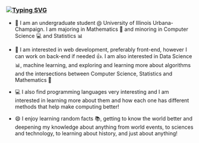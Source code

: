 ### [![Typing SVG](https://readme-typing-svg.herokuapp.com/?lines=Hi!+my+name+is+Ram+Goenka+👋;I+am+interested+in...;Web+development+🌐;Data+Science+📊;Programming+Languages+💻;Algorithms+✏️;Machine+Learning+🤖)](https://git.io/typing-svg)

- 📝 I am an undergraduate student @ University of Illinois Urbana-Champaign. I am majoring in Mathematics :1234: and minoring in Computer Science :computer: and Statistics :bar_chart: 

- 👀 I am interested in web development, preferably front-end, however I can work on back-end if needed :thumbsup:. I am also interested in Data Science :bar_chart:, machine learning, and exploring and learning more about algorithms and the intersections between Computer Science, Statistics and Mathematics :thought_balloon:

- 💻 I also find programming languages very interesting and I am interested in learning more about them and how each one has different methods that help make computing better!

- 😄 I enjoy learning random facts 📚, getting to know the world better and deepening my knowledge about anything from world events, to sciences and technology, to learning about history, and just about anything! 

